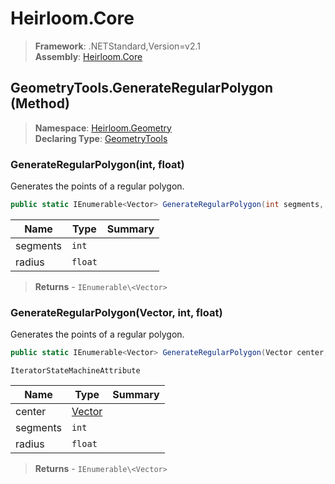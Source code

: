 # Heirloom.Core

> **Framework**: .NETStandard,Version=v2.1  
> **Assembly**: [Heirloom.Core][0]

## GeometryTools.GenerateRegularPolygon (Method)

> **Namespace**: [Heirloom.Geometry][0]  
> **Declaring Type**: [GeometryTools][1]

### GenerateRegularPolygon(int, float)

Generates the points of a regular polygon.

```cs
public static IEnumerable<Vector> GenerateRegularPolygon(int segments, float radius)
```

| Name     | Type    | Summary |
|----------|---------|---------|
| segments | `int`   |         |
| radius   | `float` |         |

> **Returns** - `IEnumerable\<Vector>`

### GenerateRegularPolygon(Vector, int, float)

Generates the points of a regular polygon.

```cs
public static IEnumerable<Vector> GenerateRegularPolygon(Vector center, int segments, float radius)
```

`IteratorStateMachineAttribute`

| Name     | Type        | Summary |
|----------|-------------|---------|
| center   | [Vector][2] |         |
| segments | `int`       |         |
| radius   | `float`     |         |

> **Returns** - `IEnumerable\<Vector>`

[0]: ../../../Heirloom.Core.md
[1]: ../GeometryTools.md
[2]: ../../Heirloom/Vector.md
